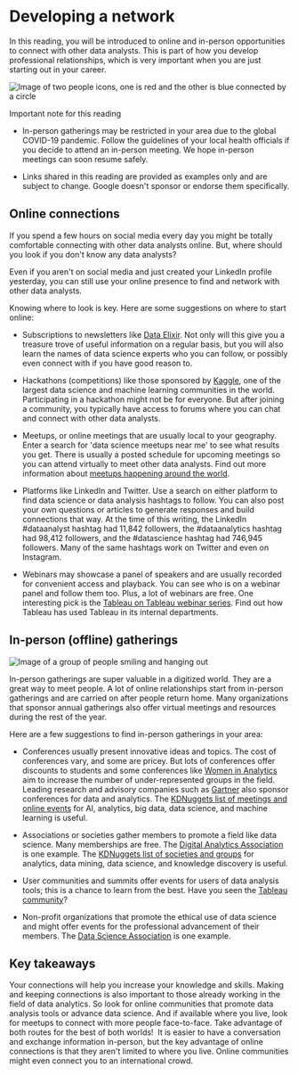 Developing a network
====================

In this reading, you will be introduced to online and in-person opportunities to connect with other data analysts. This is part of how you develop professional relationships, which is very important when you are just starting out in your career. 

![Image of two people icons, one is red and the other is blue connected by a circle](https://d3c33hcgiwev3.cloudfront.net/imageAssetProxy.v1/wt4AqgkzSl2eAKoJM5pdxw_dc3ec364c53b4fdc88e4250fbdf2efc2_Screen-Shot-2021-03-04-at-11.22.52-PM.png?expiry=1642291200000&hmac=whEXK3qvMhrJj4s5H3MKrCDCOM40PoNA8NDD_TspOrQ)

Important note for this reading

-   In-person gatherings may be restricted in your area due to the global COVID-19 pandemic. Follow the guidelines of your local health officials if you decide to attend an in-person meeting. We hope in-person meetings can soon resume safely.

-   Links shared in this reading are provided as examples only and are subject to change. Google doesn't sponsor or endorse them specifically.

Online connections
------------------

If you spend a few hours on social media every day you might be totally comfortable connecting with other data analysts online. But, where should you look if you don't know any data analysts? 

Even if you aren't on social media and just created your LinkedIn profile yesterday, you can still use your online presence to find and network with other data analysts. 

Knowing where to look is key. Here are some suggestions on where to start online:

-   Subscriptions to newsletters like [Data Elixir](https://dataelixir.com/ "This link takes you to the Data Elixir newsletter home page."). Not only will this give you a treasure trove of useful information on a regular basis, but you will also learn the names of data science experts who you can follow, or possibly even connect with if you have good reason to. 

-   Hackathons (competitions) like those sponsored by [Kaggle](https://www.kaggle.com/ "This link takes you to the Kaggle home page."), one of the largest data science and machine learning communities in the world. Participating in a hackathon might not be for everyone. But after joining a community, you typically have access to forums where you can chat and connect with other data analysts. 

-   Meetups, or online meetings that are usually local to your geography. Enter a search for 'data science meetups near me' to see what results you get. There is usually a posted schedule for upcoming meetings so you can attend virtually to meet other data analysts. Find out more information about [meetups happening around the world](https://www.meetup.com/topics/data-analytics/ "This link takes you to the worldwide Data Analytics Meetup page."). 

-   Platforms like LinkedIn and Twitter. Use a search on either platform to find data science or data analysis hashtags to follow. You can also post your own questions or articles to generate responses and build connections that way. At the time of this writing, the LinkedIn #dataanalyst hashtag had 11,842 followers, the #dataanalytics hashtag had 98,412 followers, and the #datascience hashtag had 746,945 followers. Many of the same hashtags work on Twitter and even on Instagram.

-   Webinars may showcase a panel of speakers and are usually recorded for convenient access and playback. You can see who is on a webinar panel and follow them too. Plus, a lot of webinars are free. One interesting pick is the [Tableau on Tableau webinar series](https://www.tableau.com/learn/series/how-we-do-data "This link takes you to Tableau's on-demand webinars about how they use Tableau themselves."). Find out how Tableau has used Tableau in its internal departments. 

In-person (offline) gatherings
------------------------------

![Image of a group of people smiling and hanging out](https://d3c33hcgiwev3.cloudfront.net/imageAssetProxy.v1/WGFXd-skTlehV3frJK5XAw_3f906ec02799423c92323f2085492fe5_Screen-Shot-2021-03-04-at-11.25.20-PM.png?expiry=1642291200000&hmac=WDTqKuv9DkdZ8Vs4bS4LAYnIxfoNaEL3_X6iCqbeDD4)

In-person gatherings are super valuable in a digitized world. They are a great way to meet people. A lot of online relationships start from in-person gatherings and are carried on after people return home. Many organizations that sponsor annual gatherings also offer virtual meetings and resources during the rest of the year.

Here are a few suggestions to find in-person gatherings in your area:

-   Conferences usually present innovative ideas and topics. The cost of conferences vary, and some are pricey. But lots of conferences offer discounts to students and some conferences like [Women in Analytics](https://womeninanalytics.com/about/ "This link takes you to the Women in Analytics home page.") aim to increase the number of under-represented groups in the field. Leading research and advisory companies such as [Gartner](https://emtemp.gcom.cloud/ngw/eventassets/common/conference-calendar/gartner-conference-calendar.pdf "This link takes you to the Gartner conferences page.") also sponsor conferences for data and analytics. The [KDNuggets list of meetings and online events](https://www.kdnuggets.com/meetings/index.html "This link takes you to the KDNuggets list of meetings and online events for data analytics.") for AI, analytics, big data, data science, and machine learning is useful.

-   Associations or societies gather members to promote a field like data science. Many memberships are free. The [Digital Analytics Association](https://www.digitalanalyticsassociation.org/ "This link takes you to the Digital Analytics Association home page.") is one example. The [KDNuggets list of societies and groups](https://www.kdnuggets.com/websites/societies.html "This link takes you to a KDNuggets list of data analytics societies and groups.") for analytics, data mining, data science, and knowledge discovery is useful.

-   User communities and summits offer events for users of data analysis tools; this is a chance to learn from the best. Have you seen the [Tableau community](https://community.tableau.com/s/ "This link takes you to the Tableau online community.")?

-   Non-profit organizations that promote the ethical use of data science and might offer events for the professional advancement of their members. The [Data Science Association](https://www.datascienceassn.org/ "This link takes you to the Data Science Association's home page.") is one example. 

Key takeaways 
--------------

Your connections will help you increase your knowledge and skills. Making and keeping connections is also important to those already working in the field of data analytics. So look for online communities that promote data analysis tools or advance data science. And if available where you live, look for meetups to connect with more people face-to-face. Take advantage of both routes for the best of both worlds!  It is easier to have a conversation and exchange information in-person, but the key advantage of online connections is that they aren't limited to where you live. Online communities might even connect you to an international crowd.